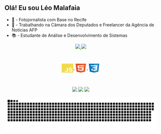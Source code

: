 ## Olá! Eu sou Léo Malafaia
- 📍 - Fotojornalista com Base no Recife 
- 📰 - Trabalhando na Câmara dos Deputados e Freelancer da Agência de Notícias AFP
- 📚 - Estudante de Análise e Desenvolvimento de Sistemas

<div align="center">
  <a href="https://github.com/leomalafaia">
  <img height="180em" src="https://github-readme-stats.vercel.app/api?username=leomalafaia&show_icons=true&theme=dark&include_all_commits=true&count_private=true"/>
  <img height="100em" src="https://github-readme-stats.vercel.app/api/top-langs/?username=leomalafaia&layout=compact&langs_count=7&theme=dark"/>
</div>

##

<div align="center" style="display: inline_block"><br>
  <img align="center" alt="Rafa-Js" height="30" width="40" src="https://raw.githubusercontent.com/devicons/devicon/master/icons/javascript/javascript-plain.svg">
  <img align="center" alt="Rafa-HTML" height="30" width="40" src="https://raw.githubusercontent.com/devicons/devicon/master/icons/html5/html5-original.svg">
  <img align="center" alt="Rafa-CSS" height="30" width="40" src="https://raw.githubusercontent.com/devicons/devicon/master/icons/css3/css3-original.svg">
</div>

##

<div align="center" style="display: inline_block"><br>
  <a href="https://instagram.com/leomalafaia" target="_blank"><img src="https://img.shields.io/badge/-Instagram-%23E4405F?style=for-the-badge&logo=instagram&logoColor=white" target="_blank"></a>
  <a href = "mailto:leonardo.malafaiaalves@gmail.com"><img src="https://img.shields.io/badge/-Gmail-%23333?style=for-the-badge&logo=gmail&logoColor=white" target="_blank"></a>
  <a href="https://www.linkedin.com/in/léo-malafaia-7760b037" target="_blank"><img src="https://img.shields.io/badge/-LinkedIn-%230077B5?style=for-the-badge&logo=linkedin&logoColor=white" target="_blank"></a> 
 
![Snake animation](https://github.com/leomalafaia/leomalafaia/blob/output/github-contribution-grid-snake.svg)
 
</div>
